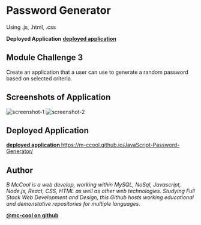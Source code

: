 # Password Generator
Using .js, .html, .css

**Deployed Application**
**[ deployed application ]((https://m-ccool.github.io/password-generator/))**



## Module Challenge 3
Create an application that a user can use to generate a random password based on selected criteria.

## Screenshots of Application
![screenshot-1](https://user-images.githubusercontent.com/101916187/192420573-11099d86-0491-4b2a-b12d-bcb3a2089b93.png)
![screenshot-2](https://user-images.githubusercontent.com/101916187/192420574-7585a0c3-661a-4475-96af-51d5d4e2dbd1.png)


## Deployed Application
**[ deployed application ]((https://m-ccool.github.io/password-generator/))**
https://m-ccool.github.io/JavaScript-Password-Generator/

## Author

*B McCool is a web develop, working within MySQL, NoSql, Javascript, Node.js, React, CSS, HTML as well as other web technologies. Studying Full Stack Web Development and Design, this Github hosts working educational and demonstative repositories for multiple languages.*

**[ @mc-cool on github ](https://github.com/m-ccool)**
